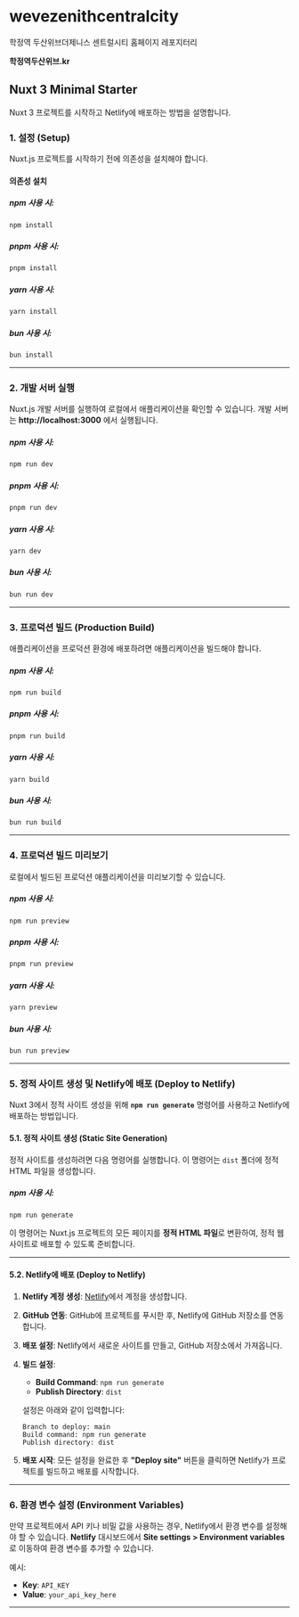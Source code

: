 # wevezenithcentralcity
학정역 두산위브더제니스 센트럴시티 홈페이지 레포지터리

**학정역두산위브.kr**


## Nuxt 3 Minimal Starter

Nuxt 3 프로젝트를 시작하고 Netlify에 배포하는 방법을 설명합니다.

### 1. 설정 (Setup)

Nuxt.js 프로젝트를 시작하기 전에 의존성을 설치해야 합니다.

#### 의존성 설치

##### npm 사용 시:
```bash
npm install
```

##### pnpm 사용 시:
```bash
pnpm install
```

##### yarn 사용 시:
```bash
yarn install
```

##### bun 사용 시:
```bash
bun install
```

---

### 2. 개발 서버 실행

Nuxt.js 개발 서버를 실행하여 로컬에서 애플리케이션을 확인할 수 있습니다. 개발 서버는 **http://localhost:3000** 에서 실행됩니다.

##### npm 사용 시:
```bash
npm run dev
```

##### pnpm 사용 시:
```bash
pnpm run dev
```

##### yarn 사용 시:
```bash
yarn dev
```

##### bun 사용 시:
```bash
bun run dev
```

---

### 3. 프로덕션 빌드 (Production Build)

애플리케이션을 프로덕션 환경에 배포하려면 애플리케이션을 빌드해야 합니다.

##### npm 사용 시:
```bash
npm run build
```

##### pnpm 사용 시:
```bash
pnpm run build
```

##### yarn 사용 시:
```bash
yarn build
```

##### bun 사용 시:
```bash
bun run build
```

---

### 4. 프로덕션 빌드 미리보기

로컬에서 빌드된 프로덕션 애플리케이션을 미리보기할 수 있습니다.

##### npm 사용 시:
```bash
npm run preview
```

##### pnpm 사용 시:
```bash
pnpm run preview
```

##### yarn 사용 시:
```bash
yarn preview
```

##### bun 사용 시:
```bash
bun run preview
```

---

### 5. 정적 사이트 생성 및 Netlify에 배포 (Deploy to Netlify)

Nuxt 3에서 정적 사이트 생성을 위해 **`npm run generate`** 명령어를 사용하고 Netlify에 배포하는 방법입니다.

#### 5.1. 정적 사이트 생성 (Static Site Generation)

정적 사이트를 생성하려면 다음 명령어를 실행합니다. 이 명령어는 `dist` 폴더에 정적 HTML 파일을 생성합니다.

##### npm 사용 시:
```bash
npm run generate
```

이 명령어는 Nuxt.js 프로젝트의 모든 페이지를 **정적 HTML 파일**로 변환하여, 정적 웹사이트로 배포할 수 있도록 준비합니다.

---

#### 5.2. Netlify에 배포 (Deploy to Netlify)

1. **Netlify 계정 생성**: [Netlify](https://www.netlify.com)에서 계정을 생성합니다.

2. **GitHub 연동**: GitHub에 프로젝트를 푸시한 후, Netlify에 GitHub 저장소를 연동합니다.

3. **배포 설정**: Netlify에서 새로운 사이트를 만들고, GitHub 저장소에서 가져옵니다.

4. **빌드 설정**:
   - **Build Command**: `npm run generate`
   - **Publish Directory**: `dist`

   설정은 아래와 같이 입력합니다:
   ```
   Branch to deploy: main
   Build command: npm run generate
   Publish directory: dist
   ```

5. **배포 시작**: 모든 설정을 완료한 후 **"Deploy site"** 버튼을 클릭하면 Netlify가 프로젝트를 빌드하고 배포를 시작합니다.

---

### 6. 환경 변수 설정 (Environment Variables)

만약 프로젝트에서 API 키나 비밀 값을 사용하는 경우, Netlify에서 환경 변수를 설정해야 할 수 있습니다. **Netlify** 대시보드에서 **Site settings > Environment variables**로 이동하여 환경 변수를 추가할 수 있습니다.

예시:
- **Key**: `API_KEY`
- **Value**: `your_api_key_here`

---


